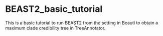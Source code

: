 # BEAST2_basic_tutorial
This is a basic tutorial to run BEAST2 from the setting in Beauti to obtain a maximum clade credibility tree in TreeAnnotator. 
